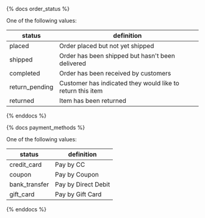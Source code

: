 {% docs order_status %}

One of the following values:

| status         | definition                                                 |
| ---------------|------------------------------------------------------------|
| placed         | Order placed but not yet shipped                           |
| shipped        | Order has been shipped but hasn't been delivered           |
| completed      | Order has been received by customers                       |
| return_pending | Customer has indicated they would like to return this item |
| returned       | Item has been returned                                     |

{% enddocs %}

{% docs payment_methods %}

One of the following values:

| status         | definition                                                 |
| ---------------|------------------------------------------------------------|
| credit_card    | Pay by CC                                                  |
| coupon         | Pay by Coupon                                              |
| bank_transfer  | Pay by Direct Debit                                        |
| gift_card      | Pay by Gift Card                                           |

{% enddocs %}